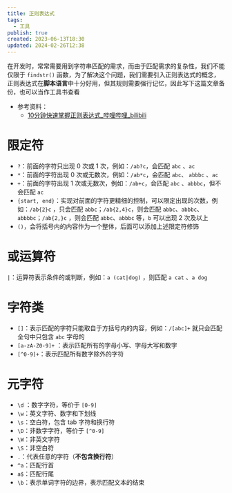 ```yaml
---
title: 正则表达式
tags:
  - 工具
publish: true
created: 2023-06-13T18:30
updated: 2024-02-26T12:38
---
```


在开发时，常常需要用到字符串匹配的需求，而由于匹配需求的复杂性，我们不能仅限于 `findstr()` 函数，为了解决这个问题，我们需要引入正则表达式的概念，正则表达式在**脚本语言**中十分好用，但其规则需要强行记忆，因此写下这篇文章备份，也可以当作工具书查看

- 参考资料：
	- [10分钟快速掌握正则表达式_哔哩哔哩_bilibili](https://www.bilibili.com/video/BV1da4y1p7iZ)

# 限定符

- `?`：前面的字符只出现 0 次或 1 次，例如：`/ab?c`，会匹配 `abc` 、`ac`
- `*`：前面的字符出现 0 次或无数次，例如：`/ab*c`，会匹配 `abc`、 `abbbc` 、`ac`
- `+`：前面的字符出现 1 次或无数次，例如：`/ab+c`，会匹配 `abc` 、`abbbc`，但不会匹配 `ac`
- `{start, end}`：实现对前面的字符更精细的控制，可以限定出现的次数，例如：`/ab{2}c` ，只会匹配 `abbc`；`/ab{2,4}c`，则会匹配 `abbc`、`abbbc`、`abbbbc`；`/ab{2,}c` ，则会匹配 `abbc`、`abbbc` 等，`b` 可以出现 2 次及以上
- `()`，会将括号内的内容作为一个整体，后面可以添加上述限定符修饰

# 或运算符

`|`：运算符表示条件的或判断，例如：`a (cat|dog)` ，则匹配 `a cat` 、`a dog`

# 字符类

-  `[]`：表示匹配的字符只能取自于方括号内的内容，例如：`/[abc]+` 就只会匹配全句中只包含 `abc` 字母的
- `[a-zA-Z0-9]+` ：表示匹配所有的字母小写、字母大写和数字
- `[^0-9]+`：表示匹配所有数字除外的字符

# 元字符

- `\d` ：数字字符，等价于 `[0-9]`
- `\w`：英文字符、数字和下划线
- `\s`：空白符，包含 tab 字符和换行符
- `\D`：非数字字符，等价于 `[^0-9]`
- `\W`：非英文字符
- `\S`：非空白符
- `.`：代表任意的字符（**不包含换行符**）
- `^a`：匹配行首
- `a$`：匹配行尾
- `\b`：表示单词字符的边界，表示匹配文本的结束
